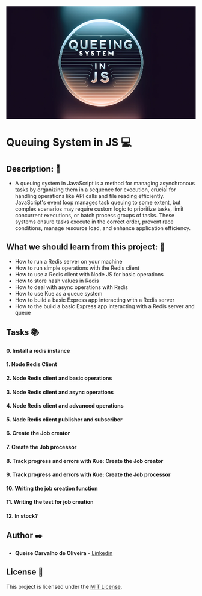 <img src="https://github.com/Qcarvalhooliveira/holbertonschool-web_back_end/blob/master/queuing_system_in_js/image/Queuing%20System%20in%20JS.png" width="1000" height="300">

# **Queuing System in JS** :computer:

## **Description:** :speech_balloon:

* A queuing system in JavaScript is a method for managing asynchronous tasks by organizing them in a sequence for execution, crucial for handling operations like API calls and file reading efficiently. JavaScript's event loop manages task queuing to some extent, but complex scenarios may require custom logic to prioritize tasks, limit concurrent executions, or batch process groups of tasks. These systems ensure tasks execute in the correct order, prevent race conditions, manage resource load, and enhance application efficiency.

## **What we should learn from this project:** :bookmark_tabs:

* How to run a Redis server on your machine
* How to run simple operations with the Redis client
* How to use a Redis client with Node JS for basic operations
* How to store hash values in Redis
* How to deal with async operations with Redis
* How to use Kue as a queue system
* How to build a basic Express app interacting with a Redis server
* How to the build a basic Express app interacting with a Redis server and queue

## **Tasks** :books:

#### **0. Install a redis instance**

#### **1. Node Redis Client**

#### **2. Node Redis client and basic operations**

#### **3. Node Redis client and async operations**

#### **4. Node Redis client and advanced operations**

#### **5. Node Redis client publisher and subscriber**

#### **6. Create the Job creator**

#### **7. Create the Job processor**

#### **8. Track progress and errors with Kue: Create the Job creator**

#### **9. Track progress and errors with Kue: Create the Job processor**

#### **10. Writing the job creation function**

#### **11. Writing the test for job creation**

#### **12. In stock?**


## **Author** :black_nib:

* **Queise Carvalho de Oliveira** - [Linkedin](https://www.linkedin.com/in/queise-carvalho-de-oliveira-50359749/)


## License :page_with_curl:
This project is licensed under the [MIT License](https://opensource.org/license/mit/).